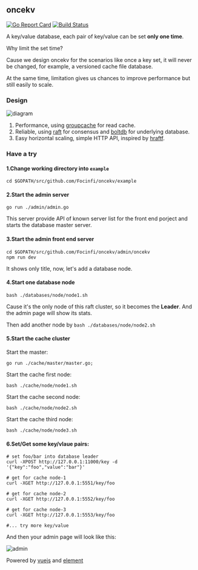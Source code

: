## oncekv 
[![Go Report Card](https://goreportcard.com/badge/github.com/Focinfi/oncekv)](https://goreportcard.com/report/github.com/Focinfi/oncekv)
[![Build Status](https://travis-ci.org/Focinfi/oncekv.png)](https://travis-ci.org/Focinfi/oncekv.svg?branch=master)

A key/value database, each pair of key/value can be set **only one time**.

Why limit the set time?

Cause we design oncekv for the scenarios like once a key set, it will never be changed, for example, a versioned cache file database.

At the same time, limitation gives us chances to improve performance but still easily to scale.

### Design

![diagram](http://on78mzb4g.bkt.clouddn.com/architeture.png)

1. Performance, using [groupcache](http://github.com/golang/groupcache) for read cache.
1. Reliable, using [raft](https://github.com/hashicorp/raft) for consensus and [boltdb](github.com/boltdb/bolt) for underlying database.
1. Easy horizontal scaling, simple HTTP API, inspired by [hraftf](https://github.com/otoolep/hraftd).

### Have a try

#### 1.Change working directory into `example`

```
cd $GOPATH/src/github.com/Focinfi/oncekv/example
```

#### 2.Start the admin server

```
go run ./admin/admin.go
```

This server provide API of known server list for the front end porject and starts the database master server.

#### 3.Start the admin front end server

```
cd $GOPATH/src/github.com/Focinfi/oncekv/admin/oncekv
npm run dev
```

It shows only title, now, let's add a database node.

#### 4.Start one database node

```
bash ./databases/node/node1.sh
```

Cause it's the only node of this raft cluster, so it becomes the **Leader**.
And the admin page will show its stats.

Then add another node by `bash ./databases/node/node2.sh`

#### 5.Start the cache cluster

Start the master:

```
go run ./cache/master/master.go;
```

Start the cache first node:

```
bash ./cache/node/node1.sh
```

Start the cache second node:

```
bash ./cache/node/node2.sh
```

Start the cache third node:

```
bash ./cache/node/node3.sh
```

#### 6.Set/Get some key/vlaue pairs:

```
# set foo/bar into database leader
curl -XPOST http://127.0.0.1:11000/key -d '{"key":"foo","value":"bar"}'

# get for cache node-1
curl -XGET http://127.0.0.1:5551/key/foo

# get for cache node-2
curl -XGET http://127.0.0.1:5552/key/foo

# get for cache node-3
curl -XGET http://127.0.0.1:5553/key/foo

#... try more key/value
```

And then your admin page will look like this:


![admin](http://on78mzb4g.bkt.clouddn.com/oncekv-admin.jpeg.webp)

Powered by [vuejs](https://github.com/vuejs/vue) and [element](https://github.com/ElemeFE/element)